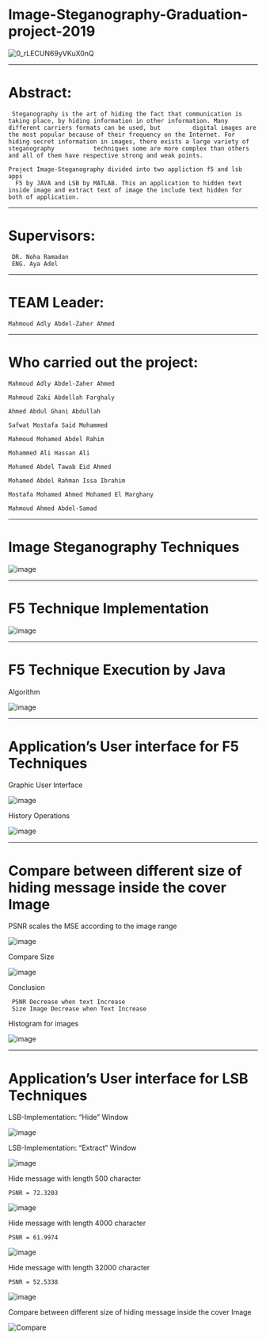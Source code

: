 # Image-Steganography-Graduation-project-2019
 
   ![0_rLECUN69yVKuX0nQ](https://user-images.githubusercontent.com/52346253/117952603-9c209c00-b315-11eb-86f9-0ecbaf1a1250.png)

 --------------------------------------------
 # Abstract:
     Steganography is the art of hiding the fact that communication is taking place, by hiding information in other information. Many different carriers formats can be used, but         digital images are the most popular because of their frequency on the Internet. For hiding secret information in images, there exists a large variety of steganography           techniques some are more complex than others and all of them have respective strong and weak points.
    
    Project Image-Steganography divided into two appliction f5 and lsb apps
      F5 by JAVA and LSB by MATLAB. This an application to hidden text inside image and extract text of image the include text hidden for both of application.
    
----------------------------------------------------------------
# Supervisors:
     DR. Noha Ramadan
     ENG. Aya Adel
----------------------------------------------------------------
# TEAM Leader:
    Mahmoud Adly Abdel-Zaher Ahmed
----------------------------------------------------------------
# Who carried out the project:

    Mahmoud Adly Abdel-Zaher Ahmed

    Mahmoud Zaki Abdellah Farghaly

    Ahmed Abdul Ghani Abdullah

    Safwat Mostafa Said Mohammed

    Mahmoud Mohamed Abdel Rahim

    Mohammed Ali Hassan Ali

    Mohamed Abdel Tawab Eid Ahmed

    Mohamed Abdel Rahman Issa Ibrahim

    Mostafa Mohamed Ahmed Mohamed El Marghany

    Mahmoud Ahmed Abdel-Samad

-----------------------------------------------------------------------------------------------------------------
# Image Steganography Techniques

   ![image](https://user-images.githubusercontent.com/52346253/117949145-1b13d580-b312-11eb-9173-53591502d3cc.png)

-----------------------------------------------------------------------------------------------------------------
# F5 Technique Implementation

   ![image](https://user-images.githubusercontent.com/52346253/117949366-57dfcc80-b312-11eb-8480-d34b3cd9c58a.png)

-----------------------------------------------------------------------------------------------------------------
# F5 Technique Execution by Java

   Algorithm
   
   ![image](https://user-images.githubusercontent.com/52346253/117949510-7c3ba900-b312-11eb-84c5-1699a1d34e21.png)

--------------------------------------------------------------------------------------------------------------------
# Application’s User interface for F5 Techniques

  Graphic User Interface
  
   ![image](https://user-images.githubusercontent.com/52346253/117949803-cae94300-b312-11eb-9938-3e2ad39413a7.png)
    
   History Operations
    
   ![image](https://user-images.githubusercontent.com/52346253/117950371-67134a00-b313-11eb-9a7e-c40a2d6daef0.png)

----------------------------------------------------------------------------------------------------------------------
# Compare between different size of hiding message inside the cover Image

   PSNR scales the MSE according to the image range 
  
   ![image](https://user-images.githubusercontent.com/52346253/117951270-4dbecd80-b314-11eb-9c7c-172b3ce4bc23.png)

   Compare Size
   
   ![image](https://user-images.githubusercontent.com/52346253/117950604-a5a90480-b313-11eb-8902-271431648665.png)

   Conclusion
   
     PSNR Decrease when text Increase
     Size Image Decrease when Text Increase
   
   Histogram for images
 
   ![image](https://user-images.githubusercontent.com/52346253/117950739-cc673b00-b313-11eb-8915-19bce7c158a5.png)

-------------------------------------------------------------------------------------------------------------------------
# Application’s User interface for LSB Techniques


   LSB-Implementation: “Hide” Window
  
   ![image](https://user-images.githubusercontent.com/52346253/117950982-033d5100-b314-11eb-94b7-a9c11d62e4dd.png)

   LSB-Implementation: “Extract” Window
   
   ![image](https://user-images.githubusercontent.com/52346253/117951047-12240380-b314-11eb-824c-b2f86f763a3d.png)

   Hide message with length 500 character
  
    PSNR = 72.3203
   
   ![image](https://user-images.githubusercontent.com/52346253/117951425-72b34080-b314-11eb-9126-7bb8a4df3c52.png)

   Hide message with length 4000 character
 
    PSNR = 61.9974
   
   ![image](https://user-images.githubusercontent.com/52346253/117951517-89599780-b314-11eb-8d13-feb2c756cb1d.png)

   Hide message with length 32000 character
  
    PSNR = 52.5338

   ![image](https://user-images.githubusercontent.com/52346253/117951593-9a0a0d80-b314-11eb-9630-74d32c7e845f.png)

   Compare between different size of hiding message inside the cover Image
   
   ![Compare](https://user-images.githubusercontent.com/52346253/117952124-23214480-b315-11eb-9d94-eb9cd06efde1.GIF)
